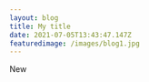 ```yaml
---
layout: blog
title: My title
date: 2021-07-05T13:43:47.147Z
featuredimage: /images/blog1.jpg
---
```

New